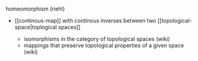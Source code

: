 homeomorphism (riehl)
- [[continous-map]] with continous inverses between two [[topological-space|toplogical spaces]]

    - isomorphisms in the category of topological spaces (wiki)
    - mappings that preserve topological properties of a given space (wiki)
